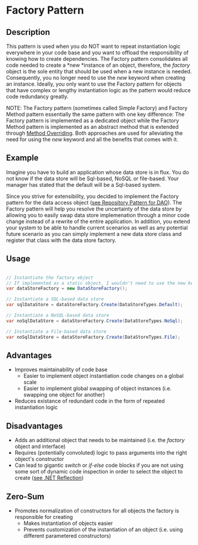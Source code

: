 # Factory Pattern

## Description

This pattern is used when you do NOT want to repeat instantiation logic everywhere in your code base and you want to offload the responsibility of knowing how to create dependencies.  The Factory pattern consolidates all code needed to create a *new *instance of an object, therefore, the _factory_ object is the sole entity that should be used when a new instance is needed.  Consequently, you no longer need to use the _new_ keyword when creating an instance.  Ideally, you only want to use the Factory pattern for objects that have complex or lengthy instantiation logic as the pattern would reduce code redundancy greatly.

NOTE:
The Factory pattern (sometimes called Simple Factory) and Factory Method pattern essentially the same pattern with one key difference: The Factory pattern is implemented as a dedicated object while the Factory Method pattern is implemented as an abstract method that is extended through [Method Overriding](https://en.wikipedia.org/wiki/Method_overriding).  Both approaches are used for alleviating the need for using the _new_ keyword and all the benefits that comes with it.

## Example

Imagine you have to build an application whose data store is in flux.  You do not know if the data store will be Sql-based, NoSQL or file-based.  Your manager has stated that the default will be a Sql-based system.

Since you strive for extensibility, you decided to implement the Factory pattern for the data access object ([see Repository Pattern for DAO](../../behavioral/repository/README.md)).  The Factory pattern will help you resolve the uncertainty of the data store by allowing you to easily swap data store implemenation through a minor code change instead of a rewrite of the entire application.  In addition, you extend your system to be able to handle current scenarios as well as any potential future scenario as you can simply implement a new data store class and register that class with the data store factory.

## Usage

``` csharp

// Instantiate the factory object
// If implemented as a static object, I wouldn't need to use the new keyword here
var dataStoreFactory = new DataStoreFactory();

// Instantiate a SQL-based data store
var sqlDataStore = dataStoreFactory.Create(DataStoreTypes.Default);

// Instantiate a NoSQL-based data store
var noSqlDataStore = dataStoreFactory.Create(DataStoreTypes.NoSql);

// Instantiate a File-based data store
var noSqlDataStore = dataStoreFactory.Create(DataStoreTypes.File);

```

## Advantages

* Improves maintainability of code base
  * Easier to implement object instantiation code changes on a global scale
  * Easier to implement global swapping of object instances (i.e. swapping one object for another)
* Reduces existance of redundant code in the form of repeated instantiation logic

## Disadvantages

* Adds an additional object that needs to be maintained (i.e. the _factory_ object and interface)
* Requires (potentially convoluted) logic to pass arguments into the right object's constructor
* Can lead to gigantic _switch_ or _if-else_ code blocks if you are not using some sort of dynamic code inspection in order to select the object to create ([see .NET Reflection](https://docs.microsoft.com/en-us/dotnet/framework/reflection-and-codedom/reflection))

## Zero-Sum

* Promotes normalization of constructors for all objects the factory is responsible for creating
  * Makes instantiation of objects easier
  * Prevents customization of the instantiation of an object (i.e. using different parametered constructors)